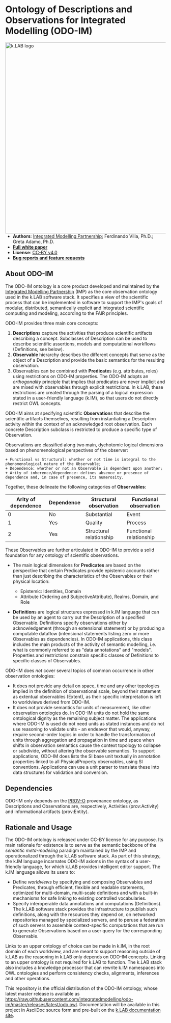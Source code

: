 # Ontology of Descriptions and Observations for Integrated Modelling (ODO-IM)


<img src="https://docs.integratedmodelling.org/klab/_images/KLAB_LOGO.png" align="right"
     alt="k.LAB logo" width="600">
     

- **Authors**: [Integrated Modelling Partnership](http://www.integratedmodelling.org); Ferdinando Villa, Ph.D.; Greta Adamo, Ph.D.
- [**Full white paper**](https://drive.google.com/file/d/1h1pPo9zl8Cng_S7u6AAj1swebeQiOVTt/view?usp=drive_link)
- **License**: [CC-BY v4.0](http://creativecommons.org/licenses/by/4.0/)
- [**Bug reports and feature requests**](https://github.com/integratedmodelling/odo-im/issues)


## About ODO-IM

The ODO-IM ontology is a core product developed and maintained by the [Integrated Modelling Partnership](http://www.integratedmodelling.org) (IMP) as the core observation ontology used in the k.LAB software stack. It specifies a view of the scientific process that can be implemented in software to support the IMP's goals of modular, distributed, semantically explicit and integrated scientific computing and modeling, according to the FAIR principles. 

ODO-IM provides three main core concepts:

1) **Description**s capture the activities that produce scientific artifacts describing a concept. Subclasses of Description can be used to describe scientific assertions, models and computational workflows (Definitions, see below).
2) **Observable** hierarchy describes the different concepts that serve as the object of a Description and provide the basic semantics for the resulting observation. 
3) Observables can be combined with **Predicate**s (e.g. attributes, roles) using restrictions on ODO-IM properties. The ODO-IM adopts an *orthogonality* principle that implies that predicates are never implicit and are mixed with observables through explicit restrictions. In k.LAB, these restrictions are created through the parsing of a logical expression stated in a user-friendly language (k.IM), so that users do not directly restrict OWL concepts. 

ODO-IM aims at specifying scientific **Observation**s that describe the scientific artifacts themselves, resulting from instantiating a Description activity within the context of an acknowledged root observation. Each concrete Description subclass is restricted to produce a specific type of Observation.

Observations are classified along two main, dychotomic logical dimensions based on  phenomenological perspectives of the observer:

    + Functional vs Structural: whether or not time is integral to the phenomenological nature of the Observable;
    + Dependence: whether or not an Observable is dependent upon another;
    + Arity of inherence/dependence: defines absence or presence of dependence and, in case of presence, its numerosity.

Together, these delineate the following categories of **Observables**:

| Arity of dependence | Dependence | Structural observation| Functional observation
| --- | --- | --- | --- |
| 0 | No | Substantial | Event | 
| 1  | Yes| Quality | Process | 
| 2  | Yes | Structural  relationship | Functional relationship | 

These Observables are further articulated in ODO-IM to provide a solid foundation for any ontology of scientific observations.

- The main logical dimensions for **Predicates** are based on the perspective that certain Predicates provide epistemic accounts rather than just describing the characteristics of the Observables or their physical location:
    + Epistemic: Identities, Domain
    + Attribute (Ordering and SubjectiveAttribute), Realms, Domain, and Role

- **Definition**s are logical structures expressed in k.IM language that can be used by an agent to carry out the Description of a specified Observable. Definitions specify observations either by acknowledgement (through an extensional statement) or by producing a computable dataflow (intensional statements listing zero or more Observables as dependencies). In ODO-IM applications, this class includes the main products of the activity of semantic modelling, i.e. what is commonly referred to as "data annotations" and "models". Properties and restrictions constrain specific classes of Definitions to specific classes of Observables.

ODO-IM does _not_ cover several topics of common occurrence in other observation ontologies:

- It does not provide any detail on space, time and any other topologies implied in the definition of observational scale, beyond their statement as extentual observables (Extent), as their specific interpretation is left to worldviews derived from ODO-IM.
- It does not provide semantics for units of measurement, like other observation ontologies do. In ODO-IM units do not hold the same ontological dignity as the remaining subject matter. The applications where ODO-IM is used do not need units as stated instances and do not use reasoning to validate units - an endeavor that would, anyway, require second-order logics in order to handle the transformation of units through aggregation and propagation in time and space when shifts in observation semantics cause the context topology to collapse or subdivide, without altering the observable semantics. To support applications, ODO-IM does lists the SI base unit textually in annotation properties linked to all PhysicalProperty observables, using SI conventions. Applications can use a unit parser to translate these into data structures for validation and conversion.

## Dependencies

ODO-IM only depends on the [PROV-O](https://www.w3.org/TR/prov-o/) provenance ontology, as Descriptions and Observations are, respectively, Activities (prov:Activity) and informational artifacts (prov:Entity).

## Rationale and Usage

The ODO-IM ontology is released under CC-BY license for any purpose. Its main rationale for existence is to serve as the semantic backbone of the *semantic meta-modeling* paradigm maintained by the IMP and operationalized through the k.LAB software stack. As part of this strategy, the k.IM language incarnates ODO-IM axioms in the syntax of a user-friendly language,  for which k.LAB provides intelligent editor support. The k.IM language allows its users to: 

- Define *worldviews* by specifying and composing Observables and Predicates, through efficient, flexible and readable statements, optimized for multi-domain, multi-scale definitions and with a built-in mechanisms for safe linking to existing controlled vocabularies. 
- Specify interoperable data annotations and computations (Definitions). The k.LAB software stack provides the infrastructure to publish such definitions, along with the resources they depend on, on networked repositories managed by specialized servers, and to peruse a federation of such servers to assemble context-specific computations that are run to generate Observations based on a user query for the corresponding Observable. 
	
Links to an upper ontology of choice can be made in k.IM, in the root domain of each worldview, and are meant to support reasoning outside of k.LAB as the reasoning in k.LAB only depends on ODO-IM concepts. Linking to an upper ontology is not required for k.LAB to function. The k.LAB stack also includes a knowledge processor that can rewrite k.IM namespaces into OWL ontologies and perform consistency checks, alignments, inferences and other operations.

This repository is the official distribution of the ODO-IM ontology, whose latest master release is available as https://raw.githubusercontent.com/integratedmodelling/odo-im/master/releases/latest/odo.owl. Documentation will be available in this project in AsciiDoc source form and pre-built on the [k.LAB documentation site](https://docs.integratedmodelling.org).
